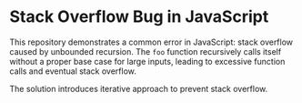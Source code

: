 # Stack Overflow Bug in JavaScript

This repository demonstrates a common error in JavaScript: stack overflow caused by unbounded recursion. The `foo` function recursively calls itself without a proper base case for large inputs, leading to excessive function calls and eventual stack overflow.

The solution introduces iterative approach to prevent stack overflow.